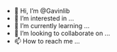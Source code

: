 - 👋 Hi, I’m @Gavinlib
- 👀 I’m interested in ...
- 🌱 I’m currently learning ...
- 💞️ I’m looking to collaborate on ...
- 📫 How to reach me ...

<!---
Gavinlib/Gavinlib is a ✨ special ✨ repository because its `README.md` (this file) appears on your GitHub profile.
You can click the Preview link to take a look at your changes.
--->
